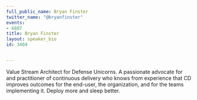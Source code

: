 ---
full_public_name: Bryan Finster
twitter_name: "@bryanfinster"
events:
- 6887
title: Bryan Finster
layout: speaker_bio
id: 3404

---
Value Stream Architect for Defense Unicorns. A passionate advocate for and practitioner of continuous delivery who knows from experience that CD improves outcomes for the end-user, the organization, and for the teams implementing it. Deploy more and sleep better.
